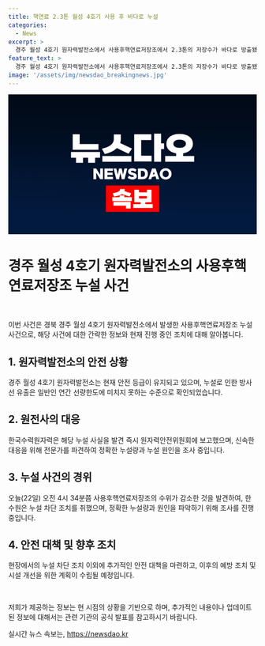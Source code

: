 ```yaml
---
title: 핵연료 2.3톤 월성 4호기 사용 후 바다로 누설
categories:
  - News
excerpt: >
  경주 월성 4호기 원자력발전소에서 사용후핵연료저장조에서 2.3톤의 저장수가 바다로 방출됐지만, 방출된 방사선량은 안전기준 이하였으며, 이에 대한 원인과 누설량을 조사 중이라고 원자력안전위원회가 밝혔습니다. 한국수력원자력은 누설을 발견하고 즉시 조치를 취했습니다. #경주 #월성4호기 #원자력발전소
feature_text: >
  경주 월성 4호기 원자력발전소에서 사용후핵연료저장조에서 2.3톤의 저장수가 바다로 방출됐지만, 방출된 방사선량은 안전기준 이하였으며, 이에 대한 원인과 누설량을 조사 중이라고 원자력안전위원회가 밝혔습니다. 한국수력원자력은 누설을 발견하고 즉시 조치를 취했습니다. #경주 #월성4호기 #원자력발전소
image: '/assets/img/newsdao_breakingnews.jpg'
---
```


<p><img src="/assets/img/newsdao_breakingnews.jpg" alt="firstkoreanews 속보" /></p>

<h1>경주 월성 4호기 원자력발전소의 사용후핵연료저장조 누설 사건</h1>

<p data-ke-size="size16">&nbsp;</p>

<p>이번 사건은 경북 경주 월성 4호기 원자력발전소에서 발생한 사용후핵연료저장조 누설 사건으로, 해당 사건에 대한 간략한 정보와 현재 진행 중인 조치에 대해 알아봅니다.</p>

<h2>1. 원자력발전소의 안전 상황</h2>

<p>경주 월성 4호기 원자력발전소는 현재 안전 등급이 유지되고 있으며, 누설로 인한 방사선 유출은 일반인 연간 선량한도에 미치지 못하는 수준으로 확인되었습니다.</p>

<h2>2. 원전사의 대응</h2>

<p>한국수력원자력은 해당 누설 사실을 발견 즉시 원자력안전위원회에 보고했으며, 신속한 대응을 위해 전문가를 파견하여 정확한 누설량과 누설 원인을 조사 중입니다.</p>

<h2>3. 누설 사건의 경위</h2>

<p>오늘(22일) 오전 4시 34분쯤 사용후핵연료저장조의 수위가 감소한 것을 발견하여, 한수원은 누설 차단 조치를 취했으며, 정확한 누설량과 원인을 파악하기 위해 조사를 진행 중입니다.</p>

<h2>4. 안전 대책 및 향후 조치</h2>

<p>현장에서의 누설 차단 조치 이외에 추가적인 안전 대책을 마련하고, 이후의 예방 조치 및 시설 개선을 위한 계획이 수립될 예정입니다.</p>

<p data-ke-size="size16">&nbsp;</p>

<p>저희가 제공하는 정보는 현 시점의 상황을 기반으로 하며, 추가적인 내용이나 업데이트된 정보에 대해서는 관련 기관의 공식 발표를 참고하시기 바랍니다.</p>
실시간 뉴스 속보는, <a href="https://newsdao.kr" rel="dofollow">https://newsdao.kr</a>


